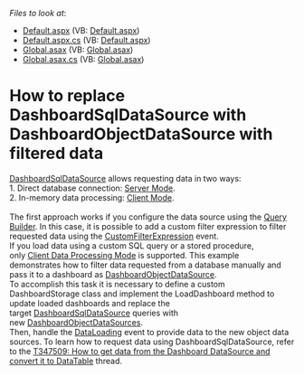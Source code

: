 <!-- default file list -->
*Files to look at*:

* [Default.aspx](./CS/ASPxDashboard/Default.aspx) (VB: [Default.aspx](./VB/ASPxDashboard/Default.aspx))
* [Default.aspx.cs](./CS/ASPxDashboard/Default.aspx.cs) (VB: [Default.aspx](./VB/ASPxDashboard/Default.aspx))
* [Global.asax](./CS/ASPxDashboard/Global.asax) (VB: [Global.asax](./VB/ASPxDashboard/Global.asax))
* [Global.asax.cs](./CS/ASPxDashboard/Global.asax.cs) (VB: [Global.asax](./VB/ASPxDashboard/Global.asax))
<!-- default file list end -->
# How to replace DashboardSqlDataSource with DashboardObjectDataSource with filtered data


<a href="https://documentation.devexpress.com/Dashboard/DevExpress.DashboardCommon.DashboardSqlDataSource.class">DashboardSqlDataSource</a> allows requesting data in two ways:<br>1. Direct database connection: <a href="https://documentation.devexpress.com/Dashboard/17083/Main-Features/Connecting-to-a-Data-Source/Data-Processing-Modes">Server Mode</a>.<br>2. In-memory data processing: <a href="https://documentation.devexpress.com/Dashboard/17083/Main-Features/Connecting-to-a-Data-Source/Data-Processing-Modes">Client Mode</a>.<br><br>The first approach works if you configure the data source using the <a href="https://documentation.devexpress.com/Dashboard/16152/Creating-Dashboards/Creating-Dashboards-in-the-WinForms-Designer/Providing-Data/SQL-Data-Source/Working-with-Data/Using-the-Query-Builder">Query Builder</a>. In this case, it is possible to add a custom filter expression to filter requested data using the <a href="https://documentation.devexpress.com/Dashboard/DevExpress.DashboardWeb.ASPxDashboard.CustomFilterExpression.event">CustomFilterExpression</a> event.<br>If you load data using a custom SQL query or a stored procedure, only <a href="https://documentation.devexpress.com/Dashboard/17083/Main-Features/Connecting-to-a-Data-Source/Data-Processing-Modes">Client Data Processing Mode</a> is supported. This example demonstrates how to filter data requested from a database manually and pass it to a dashboard as <a href="https://documentation.devexpress.com/Dashboard/DevExpress.DashboardCommon.DashboardObjectDataSource.members">DashboardObjectDataSource</a>.<br>To accomplish this task it is necessary to define a custom DashboardStorage class and implement the LoadDashboard method to update loaded dashboards and replace the target <a href="https://documentation.devexpress.com/Dashboard/DevExpress.DashboardCommon.DashboardSqlDataSource.members">DashboardSqlDataSource</a> queries with new <a href="https://documentation.devexpress.com/Dashboard/DevExpress.DashboardCommon.DashboardObjectDataSource.members">DashboardObjectDataSource</a><u>s</u>.<br>Then, handle the <a href="https://documentation.devexpress.com/Dashboard/DevExpress.DashboardWeb.ASPxDashboard.DataLoading.event">DataLoading</a> event to provide data to the new object data sources. To learn how to request data using DashboardSqlDataSource, refer to the <a href="https://www.devexpress.com/Support/Center/p/T347509">T347509: How to get data from the Dashboard DataSource and convert it to DataTable</a> thread. 

<br/>



